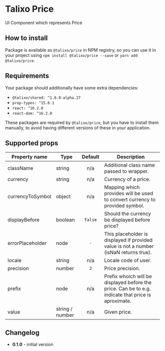 # Talixo Price

UI Component which represents Price

## How to install

Package is available as `@talixo/price` in NPM registry, so you can use it in your project
using `npm install @talixo/price --save` or `yarn add @talixo/price`.

## Requirements

Your package should additionally have some extra dependencies:

- `@talixo/shared: ^1.0.0-alpha.27`
- `prop-types: ^15.6.1`
- `react: ^16.2.0`
- `react-dom: ^16.2.0`

These packages are required by `@talixo/price`, but you have to install them manually,
to avoid having different versions of these in your application.

## Supported props

Property name     | Type            | Default | Description                    
------------------|-----------------|:-------:|--------------------------------------------------------------
className         | string          | n/a     | Additional class name passed to wrapper.
currency          | string          | n/a     | Currency of a price.
currencyToSymbol  | object          | n/a     | Mapping which provides will be used to convert currency to provided symbol.
displayBefore     | boolean         | `false` | Should the currency be displayed before price?
errorPlaceholder  | node            | `-`     | This placeholder is displayed if provided value is not a number (isNaN returns true).
locale            | string          | n/a     | Locale code of user.
precision         | number          | `2`     | Price precision.
prefix            | node            | n/a     | Prefix whoich will be displayed before the price. Can be to e.g. indicate that price is aproximate.
value             | string / number | n/a     | Given price.

## Changelog

- **0.1.0** - initial version
